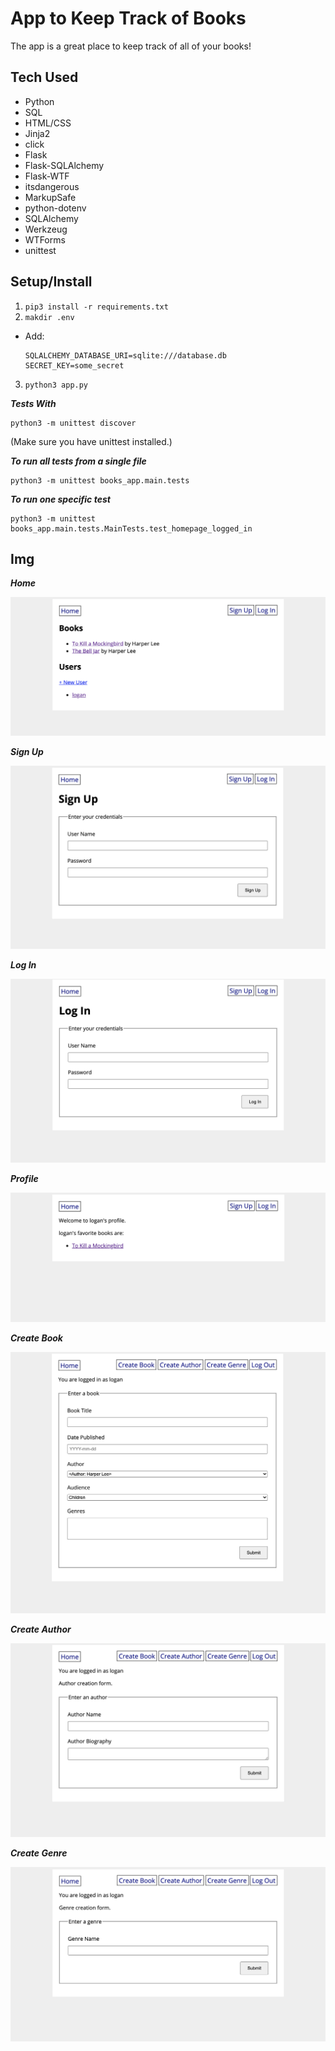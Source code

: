 # App to Keep Track of Books
The app is a great place to keep track of all of your books!

## Tech Used
- Python
- SQL
- HTML/CSS
- Jinja2
- click
- Flask
- Flask-SQLAlchemy
- Flask-WTF
- itsdangerous
- MarkupSafe
- python-dotenv
- SQLAlchemy
- Werkzeug
- WTForms
- unittest

## Setup/Install

1. `pip3 install -r requirements.txt`
2. `makdir .env`
- Add:
  ```
  SQLALCHEMY_DATABASE_URI=sqlite:///database.db
  SECRET_KEY=some_secret
  ```
3. `python3 app.py`

***Tests With***

```
python3 -m unittest discover
```

(Make sure you have unittest installed.)

***To run all tests from a single file***

```
python3 -m unittest books_app.main.tests
```

***To run one specific test***

```
python3 -m unittest books_app.main.tests.MainTests.test_homepage_logged_in
```

## Img

***Home***

![Image of main page](https://raw.githubusercontent.com/LWRGitHub/app-to-keep-track-of-books/master/assets/home.png)

***Sign Up***

![Image of sign up page](https://raw.githubusercontent.com/LWRGitHub/app-to-keep-track-of-books/master/assets/sign-up.png)

***Log In***

![Image of Log In page](https://raw.githubusercontent.com/LWRGitHub/app-to-keep-track-of-books/master/assets/log-in.png)

***Profile***

![Image of profile page](https://raw.githubusercontent.com/LWRGitHub/app-to-keep-track-of-books/master/assets/profile.png)

***Create Book***

![Image of Create Book page](https://raw.githubusercontent.com/LWRGitHub/app-to-keep-track-of-books/master/assets/create-book.png)

***Create Author***

![Image of Create Author page](https://raw.githubusercontent.com/LWRGitHub/app-to-keep-track-of-books/master/assets/create-author.png)

***Create Genre***

![Image of Create Genre page](https://raw.githubusercontent.com/LWRGitHub/app-to-keep-track-of-books/master/assets/create-genre.png)